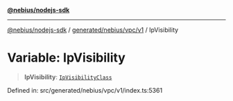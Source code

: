 [**@nebius/nodejs-sdk**](../../../../../README.md)

---

[@nebius/nodejs-sdk](../../../../../README.md) / [generated/nebius/vpc/v1](../README.md) / IpVisibility

# Variable: IpVisibility

> **IpVisibility**: [`IpVisibilityClass`](../type-aliases/IpVisibilityClass.md)

Defined in: src/generated/nebius/vpc/v1/index.ts:5361
